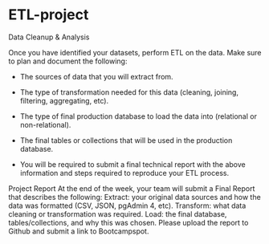 # ETL-project
Data Cleanup & Analysis

Once you have identified your datasets, perform ETL on the data. Make sure to plan and document the following:

- The sources of data that you will extract from.

- The type of transformation needed for this data (cleaning, joining, filtering, aggregating, etc).

- The type of final production database to load the data into (relational or non-relational).

- The final tables or collections that will be used in the production database.

- You will be required to submit a final technical report with the above information and steps required to reproduce your ETL process.

Project Report
At the end of the week, your team will submit a Final Report that describes the following:
Extract: your original data sources and how the data was formatted (CSV, JSON, pgAdmin 4, etc).
Transform: what data cleaning or transformation was required.
Load: the final database, tables/collections, and why this was chosen.
Please upload the report to Github and submit a link to Bootcampspot.
